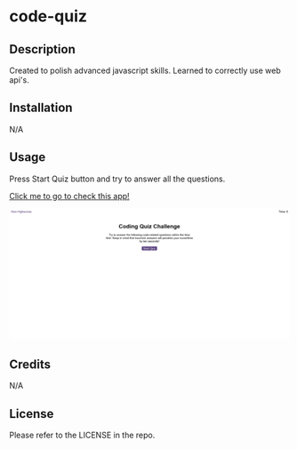 # code-quiz

## Description

Created to polish advanced javascript skills. Learned to correctly use web api's.

## Installation

N/A

## Usage

Press Start Quiz button and try to answer all the questions.



[Click me to go to check this app!](http://rzepa000.github.io/code-quiz)
    
![website screenshot](https://github.com/rzepa000/code-quiz/blob/main/screenshot.jpg)


## Credits

N/A

## License

Please refer to the LICENSE in the repo.


